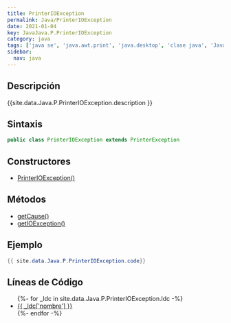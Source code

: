 ```yaml
---
title: PrinterIOException
permalink: Java/PrinterIOException
date: 2021-01-04
key: JavaJava.P.PrinterIOException
category: java
tags: ['java se', 'java.awt.print', 'java.desktop', 'clase java', 'Java 1.0']
sidebar: 
  nav: java
---
```


## Descripción
{{site.data.Java.P.PrinterIOException.description }}

## Sintaxis
~~~java
public class PrinterIOException extends PrinterException
~~~

## Constructores
* [PrinterIOException()](/Java/PrinterIOException/PrinterIOException/)

## Métodos
* [getCause()](/Java/PrinterIOException/getCause)
* [getIOException()](/Java/PrinterIOException/getIOException)

## Ejemplo
~~~java
{{ site.data.Java.P.PrinterIOException.code}}
~~~

## Líneas de Código
<ul>
{%- for _ldc in site.data.Java.P.PrinterIOException.ldc -%}
   <li>
       <a href="{{_ldc['url'] }}">{{ _ldc['nombre'] }}</a>
   </li>
{%- endfor -%}
</ul>
